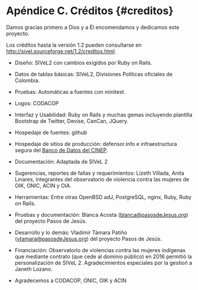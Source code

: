 
# Apéndice C. Créditos {#creditos}

Damos gracias primero a Dios y a Él encomendamos y dedicamos este proyecto.

Los créditos hasta la versión 1.2 pueden consultarse en http://sivel.sourceforge.net/1.2/creditos.html.

* Diseño: SIVeL2 con cambios exigidos por Ruby on Rails.
* Datos de tablas básicas: SIVeL2, Divisiones Políticas oficiales de Colombia.

* Pruebas: Automáticas a fuentes con minitest. 

* Logos: CODACOP

* Interfaz y Usabilidad: Ruby on Rails y muchas gemas incluyendo plantilla 
Bootstrap de Twitter, Devise, CanCan, JQuery.

* Hospedaje de fuentes: github

* Hospedaje de sitios de producción: defensor.info e infraestructura segura del 
[Banco de Datos del CINEP](http://www.nocheyniebla.org/).

* Documentación: Adaptada de SIVeL 2

* Sugerencias, reportes de fallas y requerimientos: Lizeth Villada, 
  Anita Linares,  integrantes del observatorio de violencia contra las mujeres
  de OIK, ONIC, ACIN y OIA.

* Herramientas: Entre otras OpenBSD adJ, PostgreSQL, nginx, Ruby, Ruby on Rails.

* Pruebas y documentación: Blanca Acosta (blanca@pasosdeJesus.org) del 
proyecto Pasos de Jesús.

* Desarrollo y lo demás: Vladimir Támara Patiño (vtamara@pasosdeJesus.org) del 
proyecto Pasos de Jesús.

* Financiación: Observatorio de violencias contra las mujeres indígenas que mediante 
contrato (que cede al dominio público) en 2016 permitió la personalización de SIVeL 2. Agradecimientos especiales por la gestioń a Janeth Lozano.

* Agradecemos a CODACOP, ONIC, OIK y ACIN 

